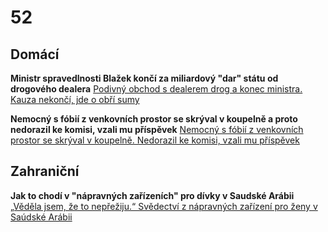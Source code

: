 # 52

## Domácí

**Ministr spravedlnosti Blažek končí za miliardový "dar" státu od drogového dealera** [Podivný obchod s dealerem drog a konec ministra. Kauza nekončí, jde o obří sumy](https://www.idnes.cz/zpravy/domaci/pavel-blazek-rezognoval-dar-bitcoin-dealer-drog.A250530_193209_domaci_misl)

**Nemocný s fóbií z venkovních prostor se skrýval v koupelně a proto nedorazil ke komisi, vzali mu příspěvek** [Nemocný s fóbií z venkovních prostor se skrýval v koupelně. Nedorazil ke komisi, vzali mu příspěvek](https://www.novinky.cz/clanek/domaci-zpravy-kraj-vysocina-nemocny-s-fobii-z-venkovnich-prostor-se-skryval-v-koupelne-nedorazil-ke-komisi-vzali-mu-prispevek-40522965)

## Zahraniční

**Jak to chodí v "nápravných zařízeních" pro dívky v Saudské Arábii** [„Věděla jsem, že to nepřežiju.“ Svědectví z nápravných zařízení pro ženy v Saúdské Arábii](https://www.novinky.cz/clanek/zahranicni-blizky-a-stredni-vychod-vedela-jsem-ze-to-nepreziju-svedectvi-z-napravnych-zarizeni-pro-zeny-v-saudske-arabii-40523174)
